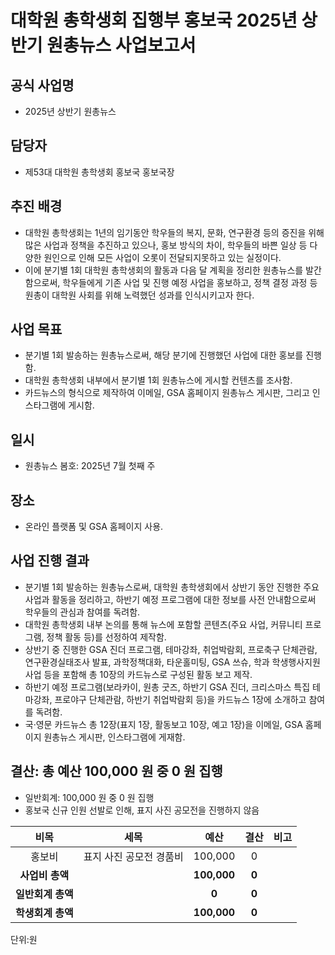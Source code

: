 대학원 총학생회 집행부 홍보국 2025년 상반기 원총뉴스 사업보고서
===
## 공식 사업명
- 2025년 상반기 원총뉴스
## 담당자
- 제53대 대학원 총학생회 홍보국 홍보국장
## 추진 배경
- 대학원 총학생회는 1년의 임기동안 학우들의 복지, 문화, 연구환경 등의 증진을 위해 많은 사업과 정책을 추진하고 있으나, 홍보 방식의 차이, 학우들의 바쁜 일상 등 다양한 원인으로 인해 모든 사업이 오롯이 전달되지못하고 있는 실정이다.
- 이에 분기별 1회 대학원 총학생회의 활동과 다음 달 계획을 정리한 원총뉴스를 발간함으로써, 학우들에게 기존 사업 및 진행 예정 사업을 홍보하고, 정책 결정 과정 등 원총이 대학원 사회를 위해 노력했던 성과를 인식시키고자 한다.
## 사업 목표
- 분기별 1회 발송하는 원총뉴스로써, 해당 분기에 진행했던 사업에 대한 홍보를 진행함.
- 대학원 총학생회 내부에서 분기별 1회 원총뉴스에 게시할 컨텐츠를 조사함.
- 카드뉴스의 형식으로 제작하여 이메일, GSA 홈페이지 원총뉴스 게시판, 그리고 인스타그램에 게시함.
## 일시
- 원총뉴스 봄호: 2025년 7월 첫째 주
## 장소
- 온라인 플랫폼 및 GSA 홈페이지 사용.
## 사업 진행 결과
- 분기별 1회 발송하는 원총뉴스로써, 대학원 총학생회에서 상반기 동안 진행한 주요 사업과 활동을 정리하고, 하반기 예정 프로그램에 대한 정보를 사전 안내함으로써 학우들의 관심과 참여를 독려함.
- 대학원 총학생회 내부 논의를 통해 뉴스에 포함할 콘텐츠(주요 사업, 커뮤니티 프로그램, 정책 활동 등)를 선정하여 제작함.
- 상반기 중 진행한 GSA 진더 프로그램, 테마강좌, 취업박람회, 프로축구 단체관람, 연구환경실태조사 발표, 과학정책대화, 타운홀미팅, GSA 쓰슈, 학과 학생행사지원사업 등을 포함해 총 10장의 카드뉴스로 구성된 활동 보고 제작.
- 하반기 예정 프로그램(보라카이, 원총 굿즈, 하반기 GSA 진더, 크리스마스 특집 테마강좌, 프로야구 단체관람, 하반기 취업박람회 등)을 카드뉴스 1장에 소개하고 참여를 독려함.
- 국·영문 카드뉴스 총 12장(표지 1장, 활동보고 10장, 예고 1장)을 이메일, GSA 홈페이지 원총뉴스 게시판, 인스타그램에 게재함.

## 결산: 총 예산 100,000 원 중 0 원 집행
- 일반회계: 100,000 원 중 0 원 집행
- 홍보국 신규 인원 선발로 인해, 표지 사진 공모전을 진행하지 않음

| **비목**   | **세목**              | **예산**     | **결산** | **비고**                                |
|:--------:|:-------------------:|:---------:|:------:|:-------------------------------------:|
| 홍보비 | 표지 사진 공모전 경품비 | 100,000 | 0    |  |
| **사업비 총액** |                   | **100,000** | **0** |                                     |
| **일반회계 총액** |                 | **0**  | **0**    |                                     |
| **학생회계 총액** |                 | **100,000** | **0** |                                     |


단위:원

